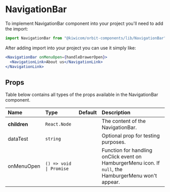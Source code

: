 # NavigationBar
To implement NavigationBar component into your project you'll need to add the import:
```jsx
import NavigationBar from "@kiwicom/orbit-components/lib/NavigationBar";
```
After adding import into your project you can use it simply like:
```jsx
<NavigationBar onMenuOpen={handleDrawerOpen}>
  <NavigationLink>About us</NavigationLink>
</NavigationLink>
```
## Props
Table below contains all types of the props available in the NavigationBar component.

| Name          | Type                              | Default         | Description                      |
| :------------ | :-------------------------------- | :-------------- | :------------------------------- |
| **children**  | `React.Node`                      |                 | The content of the NavigationBar.
| dataTest      | `string`                          |                 | Optional prop for testing purposes.
| onMenuOpen    | `() => void \| Promise`           |                 | Function for handling onClick event on HamburgerMenu icon. If `null`, the HamburgerMenu won't appear.
